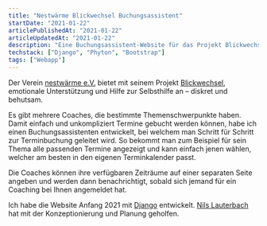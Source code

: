```yaml
---
title: "Nestwärme Blickwechsel Buchungsassistent"
startDate: "2021-01-22"
articlePublishedAt: "2021-01-22"
articleUpdatedAt: "2021-01-22"
description: "Eine Buchungsassistent-Website für das Projekt Blickwechsel von nestwärme e.V. um ein Coaching online buchen zu können."
techstack: ["Django", "Phyton", "Bootstrap"]
tags: ["Webapp"]
---
```


Der Verein [nestwärme e.V.](https://nestwaerme.de/) bietet mit seinem Projekt [Blickwechsel](https://mein-blickwechsel.de/), emotionale Unterstützung und Hilfe zur Selbsthilfe an – diskret und behutsam.

Es gibt mehrere Coaches, die bestimmte Themenschwerpunkte haben. Damit einfach und unkompliziert Termine gebucht werden können, habe ich einen Buchungsassistenten entwickelt, bei welchem man Schritt für Schritt zur Terminbuchung geleitet wird.
So bekommt man zum Beispiel für sein Thema alle passenden Termine angezeigt und kann einfach jenen wählen, welcher am besten in den eigenen Terminkalender passt.

Die Coaches können ihre verfügbaren Zeiträume auf einer separaten Seite angeben und werden dann benachrichtigt, sobald sich jemand für ein Coaching bei Ihnen angemeldet hat.

Ich habe die Website Anfang 2021 mit [Django](https://www.djangoproject.com/) entwickelt. [Nils Lauterbach](https://nils-lauterbach.de/) hat mit der Konzeptionierung und Planung geholfen.
